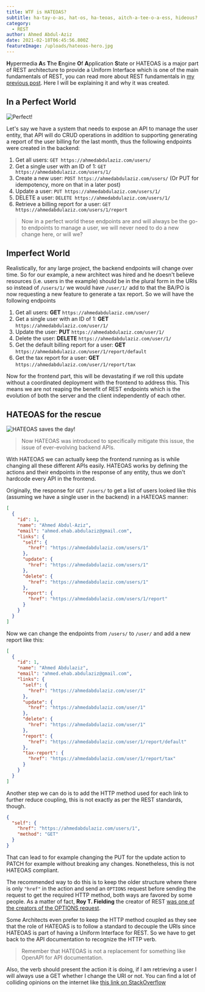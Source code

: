 ```yaml
---
title: WTF is HATEOAS? 
subtitle: ha-tay-o-as, hat-os, ha-teoas, aitch-a-tee-o-a-ess, hideous?
category:
  - REST
author: Ahmed Abdul-Aziz
date: 2021-02-18T06:45:56.800Z
featureImage: /uploads/hateoas-hero.jpg
---
```

**H**ypermedia **A**s **T**he **E**ngine **O**f **A**pplication **S**tate or HATEOAS is a major part of REST architecture to provide a Uniform Interface which is one of the main fundamentals of REST, you can read more about REST fundamentals in [my previous post](https://ahmedabdulaziz.com/rest-fundamentals). Here I will be explaining it and why it was created.

## In a Perfect World

![Perfect!](https://media.giphy.com/media/l3vRcttCynxJoxIrK/giphy.gif)

Let's say we have a system that needs to expose an API to manage the user entity, that API will do CRUD operations in addition to supporting generating a report of the user billing for the last month, thus the following endpoints were created in the backend:

1. Get all users: `GET https://ahmedabdulaziz.com/users/`
2. Get a single user with an ID of 1: `GET https://ahmedabdulaziz.com/users/1/`
3. Create a new user: `POST https://ahmedabdulaziz.com/users/` (Or PUT for idempotency, more on that in a later post)
4. Update a user: `PUT https://ahmedabdulaziz.com/users/1/`
5. DELETE a user: `DELETE https://ahmedabdulaziz.com/users/1/`
6. Retrieve a billing report for a user: `GET https://ahmedabdulaziz.com/users/1/report`

> Now in a perfect world these endpoints are and will always be the go-to endpoints to manage a user, we will never need to do a new change here, or will we?

## Imperfect World

Realistically, for any large project, the backend endpoints will change over time. So for our example, a new architect was hired and he doesn't believe resources (i.e. users in the example) should be in the plural form in the URIs so instead of `/users/1/` we would have `/user/1/` add to that the BA/PO is now requesting a new feature to generate a tax report. So we will have the following endpoints

1. Get all users: **GET** `https://ahmedabdulaziz.com/user/`
2. Get a single user with an ID of 1: **GET** `https://ahmedabdulaziz.com/user/1/`
3. Update the user: **PUT** `https://ahmedabdulaziz.com/user/1/`
4. Delete the user: **DELETE** `https://ahmedabdulaziz.com/user/1/`
5. Get the default billing report for a user: **GET** `https://ahmedabdulaziz.com/user/1/report/default`
6. Get the tax report for a user: **GET** `https://ahmedabdulaziz.com/user/1/report/tax`

Now for the frontend part, this will be devastating if we roll this update without a coordinated deployment with the frontend to address this.
This means we are not reaping the benefit of REST endpoints which is the evolution of both the server and the client independently of each other.

## HATEOAS for the rescue

![HATEOAS saves the day!](https://media.giphy.com/media/l4q8hciiYNT5RGi4w/giphy.gif)

> Now HATEOAS was introduced to specifically mitigate this issue, the issue of ever-evolving backend APIs.

With HATEOAS we can actually keep the frontend running as is while changing all these different APIs easily.
HATEOAS works by defining the actions and their endpoints in the response of any entity, thus we don't hardcode every API in the frontend.

Originally, the response for `GET /users/` to get a list of users looked like this (assuming we have a single user in the backend) in a HATEOAS manner:

``` json
[
  {
    "id": 1,
    "name": "Ahmed Abdul-Aziz",
    "email": "ahmed.ehab.abdulaziz@gmail.com",
    "links": {
      "self": {
        "href": "https://ahmedabdulaziz.com/users/1"
      },
      "update": {
        "href": "https://ahmedabdulaziz.com/users/1"
      },
      "delete": {
        "href": "https://ahmedabdulaziz.com/users/1"
      },
      "report": {
        "href": "https://ahmedabdulaziz.com/users/1/report"
      }
    }
  }
]

```

Now we can change the endpoints from `/users/` to `/user/` and add a new report like this:

``` json
[
  {
    "id": 1,
    "name": "Ahmed Abdulaziz",
    "email": "ahmed.ehab.abdulaziz@gmail.com",
    "links": {
      "self": {
        "href": "https://ahmedabdulaziz.com/user/1"
      },
      "update": {
        "href": "https://ahmedabdulaziz.com/user/1"
      },
      "delete": {
        "href": "https://ahmedabdulaziz.com/user/1"
      },
      "report": {
        "href": "https://ahmedabdulaziz.com/user/1/report/default"
      },
      "tax-report": {
        "href": "https://ahmedabdulaziz.com/user/1/report/tax"
      }
    }
  }
]

```

Another step we can do is to add the HTTP method used for each link to further reduce coupling, this is not exactly as per the REST standards, though.

``` json
{
  "self": {
    "href": "https://ahmedabdulaziz.com/users/1",
    "method": "GET"
  }
}
```

That can lead to for example changing the PUT for the update action to PATCH for example without breaking any changes. Nonetheless, this is not HATEOAS compliant.

The recommended way to do this is to keep the older structure where there is only `"href"` in the action and send an `OPTIONS` request before sending the request to get the required HTTP method, both ways are favored by some people. As a matter of fact, **Roy T. Fielding** the creator of REST [was one of the creators of the OPTIONS request](https://lists.w3.org/Archives/Public/ietf-http-wg-old/1997SepDec/0376.html).

Some Architects even prefer to keep the HTTP method coupled as they see that the role of HATEOAS is to follow a standard to decouple the URIs since HATEOAS is part of having a Uniform Interface for REST. So we have to get back to the API documentation to recognize the HTTP verb.

> Remember that HATEOAS is not a replacement for something like OpenAPI for API documentation.

Also, the verb should present the action it is doing, if I am retrieving a user I will always use a GET whether I change the URI or not. You can find a lot of colliding opinions on the internet like [this link on StackOverflow](https://stackoverflow.com/questions/19959284/where-in-a-hateoas-architecture-do-you-specify-the-http-verbs)
